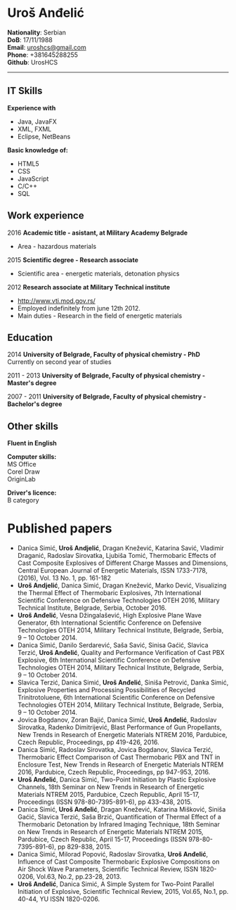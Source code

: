 Uroš Anđelić
=====================
**Nationality**: Serbian  
**DoB**: 17/11/1988  
**Email**: uroshcs@gmail.com  
**Phone**: +381645288255  
**Github**: UrosHCS  
***
IT Skills
-----
**Experience with**
* Java, JavaFX
* XML, FXML
* Eclipse, NetBeans

**Basic knowledge of:**
* HTML5
* CSS
* JavaScript
* C/C++
* SQL

Work experience
-----
2016 **Academic title - asistant, at Military Academy Belgrade**  
* Area - hazardous materials


2015 **Scientific degree - Research associate**
* Scientific area - energetic materials, detonation physics

2012 **Research associate at Military Technical institute**
* http://www.vti.mod.gov.rs/
* Employed indefinitely from june 12th 2012.
* Main duties - Research in the field of energetic materials

Education
-----
2014 **University of Belgrade, Faculty of physical chemistry - PhD**  
Currently on second year of studies


2011 - 2013 **University of Belgrade, Faculty of physical chemistry - Master's degree**

2007 - 2011 **University of Belgrade, Faculty of physical chemistry - Bachelor's degree**

Other skills
-----

**Fluent in English**  

**Computer skills:**  
MS Office  
Corel Draw  
OriginLab  

**Driver's licence:**  
B category

# Published papers

* Danica Simić, **Uroš Andjelić**, Dragan Knežević, Katarina Savić, Vladimir Draganić, Radoslav Sirovatka, Ljubiša Tomić,  Thermobaric Effects of Cast Composite Explosives of Different Charge Masses and Dimensions, Central European Journal of Energetic Materials, ISSN 1733-7178, (2016), Vol. 13 No. 1, pp. 161-182
* **Uroš Andjelić**, Danica Simić, Dragan Knežević, Marko Dević, Visualizing the Thermal Effect of Thermobaric Explosives, 7th International Scientific Conference on Defensive Technologies OTEH 2016, Military Technical Institute, Belgrade, Serbia, October 2016.
* **Uroš Anđelić**, Vesna Džingalašević,  High Explosive Plane Wave Generator, 6th International Scientific Conference on Defensive Technologies OTEH 2014, Military Technical Institute, Belgrade, Serbia, 9 – 10 October 2014.
* Danica Simić, Danilo Serdarević, Saša Savić, Sinisa Gaćić, Slavica Terzić, **Uroš Anđelić**,  Quality and Performance Verification of Cast PBX Explosive, 6th International Scientific Conference on Defensive Technologies OTEH 2014, Military Technical Institute, Belgrade, Serbia, 9 – 10 October 2014.
* Slavica Terzić, Danica Simić, **Uroš Anđelić**, Siniša Petrović, Danka Simić,  Explosive Properties and Processing Possibilities of Recycled Trinitrotoluene, 6th International Scientific Conference on Defensive Technologies OTEH 2014, Military Technical Institute, Belgrade, Serbia, 9 – 10 October 2014.
* Jovica Bogdanov, Zoran Bajić, Danica Simić, **Uroš Anđelić**, Radoslav Sirovatka, Radenko Dimitrijević, Blast Performance of Gun Propellants, New Trends in Research of Energetic Materials NTREM 2016, Pardubice, Czech Republic, Proceedings, pp 419-426, 2016.
* Danica Simić, Radoslav Sirovatka, Jovica Bogdanov, Slavica Terzić, Thermobaric Effect Comparison of Cast Thermobaric PBX and TNT in Enclosure Test, New Trends in Research of Energetic Materials NTREM 2016, Pardubice, Czech Republic, Proceedings, pp 947-953, 2016.
* **Uroš Anđelić**, Danica Simić,  Two-Point Initiation by Plastic Explosive Channels, 18th Seminar on New Trends in Research of Energetic Materials NTREM 2015, Pardubice, Czech Republic, April 15-17, Proceedings (ISSN 978-80-7395-891-6), pp 433-438, 2015.
* Danica Simić, **Uroš Anđelić**, Dragan Knežević, Katarina Mišković, Siniša Gaćić, Slavica Terzić, Saša Brzić,  Quantification of Thermal Effect of a Thermobaric Detonation by Infrared Imaging Technique, 18th Seminar on New Trends in Research of Energetic Materials NTREM 2015, Pardubice, Czech Republic, April 15-17, Proceedings (ISSN 978-80-7395-891-6), pp 829-838, 2015.
* Danica Simić, Milorad Popović, Radoslav Sirovatka, **Uroš Anđelić**,  Influence of Cast Composite Thermobaric Explosive Compositions on Air Shock Wave Parameters, Scientific Technical Review, ISSN 1820-0206, Vol.63, No.2, pp.23-28, 2013.
* **Uroš Anđelić**, Danica Simić,  А Simple System for Two-Point Parallel Initiation of Explosive, Scientific Technical Review, 2015, Vol.65, No.1, pp. 40-44, YU ISSN 1820-0206.

